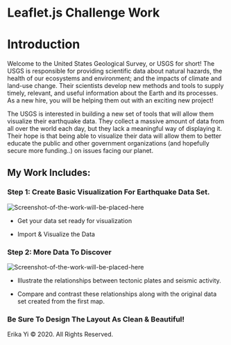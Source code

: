 # Leaflet.js Challenge Work 

# Introduction

Welcome to the United States Geological Survey, or USGS for short! The USGS is responsible for providing scientific data about natural hazards, the health of our ecosystems and environment; and the impacts of climate and land-use change. Their scientists develop new methods and tools to supply timely, relevant, and useful information about the Earth and its processes. As a new hire, you will be helping them out with an exciting new project!

The USGS is interested in building a new set of tools that will allow them visualize their earthquake data. They collect a massive amount of data from all over the world each day, but they lack a meaningful way of displaying it. Their hope is that being able to visualize their data will allow them to better educate the public and other government organizations (and hopefully secure more funding..) on issues facing our planet.

## My Work Includes:

### Step 1: Create Basic Visualization For Earthquake Data Set.

![Screenshot-of-the-work-will-be-placed-here](Images/Screenshot.png)

* Get your data set ready for visualization 

* Import & Visualize the Data 


### Step 2: More Data To Discover 

![Screenshot-of-the-work-will-be-placed-here](Images/Screenshot.png)

* Illustrate the relationships between tectonic plates and seismic activity. 

* Compare and contrast these relationships along with the original data set created from the first map.


### Be Sure To Design The Layout As Clean & Beautiful!

Erika Yi © 2020. All Rights Reserved. 
